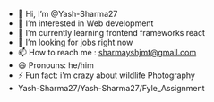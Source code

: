 - 👋 Hi, I’m @Yash-Sharma27
- 👀 I’m interested in Web development
- 🌱 I’m currently learning frontend frameworks react
- 💞 I’m looking for jobs right now
- 📫 How to reach me : sharmayshjmt@gmail.com
- 😄 Pronouns: he/him
- ⚡ Fun fact: i'm crazy about wildlife Photography
-    Yash-Sharma27/Yash-Sharma27/Fyle_Assignment

